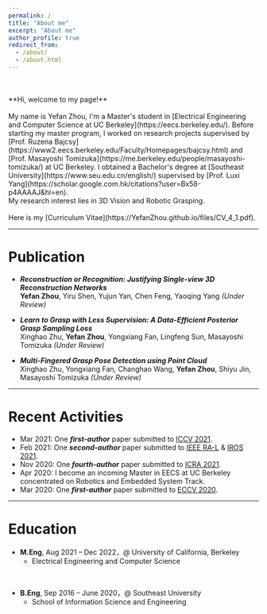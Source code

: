 ```yaml
---
permalink: /
title: "About me"
excerpt: "About me"
author_profile: true
redirect_from: 
  - /about/
  - /about.html
---
```

<br/>
<br/>
**Hi, welcome to my page!**
<br/>
<br/>
My name is Yefan Zhou, I'm a Master's student in [Electrical Engineering and Computer Science at UC Berkeley](https://eecs.berkeley.edu/). Before starting my master program, I worked on research projects supervised by [Prof. Ruzena Bajcsy](https://www2.eecs.berkeley.edu/Faculty/Homepages/bajcsy.html) and [Prof. Masayoshi Tomizuka](https://me.berkeley.edu/people/masayoshi-tomizuka/) at UC Berkeley. I obtained a Bachelor's degree at [Southeast University](https://www.seu.edu.cn/english/) supervised by [Prof. Luxi Yang](https://scholar.google.com.hk/citations?user=Bx58-p4AAAAJ&hl=en).
  
<br/>
My research interest lies in 3D Vision and Robotic Grasping.
<br/>
<br/>
Here is my [Curriculum Vitae](https://YefanZhou.github.io/files/CV_4_1.pdf).

------


Publication
======
* ***Reconstruction or Recognition: Justifying Single-view 3D Reconstruction Networks***  
  **Yefan Zhou**, Yiru Shen, Yujun Yan, Chen Feng, Yaoqing Yang  *(Under Review)*

* ***Learn to Grasp with Less Supervision: A Data-Efficient Posterior Grasp Sampling Loss***  
  Xinghao Zhu, **Yefan Zhou**, Yongxiang Fan, Lingfeng Sun, Masayoshi Tomizuka  *(Under Review)*

* ***Multi-Fingered Grasp Pose Detection using Point Cloud***  
  Xinghao Zhu, Yongxiang Fan, Changhao Wang, **Yefan Zhou**, Shiyu Jin, Masayoshi Tomizuka  *(Under Review)* 

------



Recent Activities
======
* Mar 2021: One ***first-author*** paper submitted to [ICCV 2021](http://iccv2021.thecvf.com/home).
* Feb 2021: One ***second-author*** paper submitted to [IEEE RA-L](https://www.ieee-ras.org/publications/ra-l) & [IROS 2021](https://www.iros2021.org/).
* Nov 2020: One ***fourth-author*** paper submitted to [ICRA 2021](http://www.icra2021.org/).
* Apr 2020: I become an incoming Master in EECS at UC Berkeley concentrated on Robotics and Embedded System Track.
* Mar 2020: One ***first-author*** paper submitted to [ECCV 2020](https://eccv2020.eu/).

------



Education
======
* **M.Eng**, Aug 2021 – Dec 2022，@ University of California, Berkeley  
	* Electrical Engineering and Computer Science
<br/>

* **B.Eng**, Sep 2016 – June 2020，@ Southeast University  
	* School of Information Science and Engineering  

  
  
  
  
  


